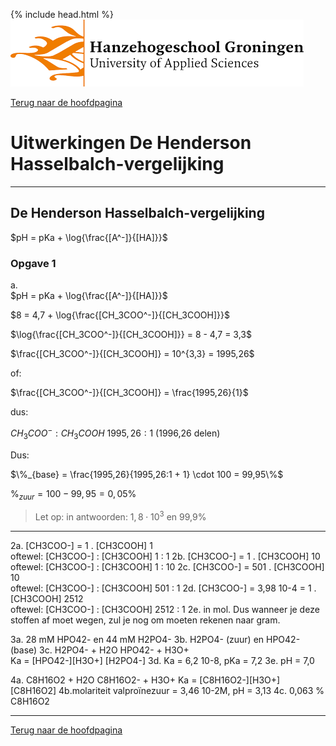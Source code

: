 {% include head.html %}
![Hanze](../hanze/hanze.png)

[Terug naar de hoofdpagina ](../index.md)

# Uitwerkingen De Henderson Hasselbalch-vergelijking

---

## De Henderson Hasselbalch-vergelijking

$pH = pKa + \log{\frac{[A^-]}{[HA]}}$  


### Opgave 1

a.  
$pH = pKa + \log{\frac{[A^-]}{[HA]}}$  

$8 = 4,7 + \log{\frac{[CH_3COO^-]}{[CH_3COOH]}}$  

$\log{\frac{[CH_3COO^-]}{[CH_3COOH]}} = 8 - 4,7 = 3,3$

$\frac{[CH_3COO^-]}{[CH_3COOH]} = 10^{3,3} = 1995,26$

of:

$\frac{[CH_3COO^-]}{[CH_3COOH]} = \frac{1995,26}{1}$  

dus: 

$CH_3COO^-:CH_3COOH$
$1995,26:1$ (1996,26 delen)  

Dus:  

$\%_{base} = \frac{1995,26}{1995,26:1 + 1} \cdot 100 = 99,95\%$



$\%_{zuur} = 100 - 99,95 = 0,05\%$

>Let op: in antwoorden: $1,8 \cdot 10^3$ en 99,9%  


---






2a.  [CH3COO-]   =             1       .
       [CH3COOH]		1	
	oftewel:	[CH3COO-]   	:	[CH3COOH]
			   1		:	          1
2b.  [CH3COO-]   =             1       .
       [CH3COOH]		10	
	oftewel:	[CH3COO-]   	:	[CH3COOH]
			   1		:	          10
2c.  [CH3COO-]   =             501       .
       [CH3COOH]		  10	
	oftewel:	[CH3COO-]   	:	[CH3COOH]
			   501		:	          1
2d.  [CH3COO-]   =  3,98 10-4 	=          1       .
       [CH3COOH]			        2512	
	oftewel:	[CH3COO-]   	:	[CH3COOH]
			   2512		:	          1
2e. in mol. Dus wanneer je deze stoffen af moet wegen, zul je nog om moeten rekenen naar gram.

3a. 28 mM HPO42- en 44 mM H2PO4-
3b. H2PO4- (zuur) en HPO42- (base)
3c. H2PO4- + H2O 			HPO42- + H3O+	
	Ka = 	[HPO42-][H3O+]
 		    [H2PO4-]
3d. Ka = 6,2 10-8, pKa = 7,2
3e. pH = 7,0

4a. C8H16O2 + H2O		C8H16O2- + H3O+
	Ka = 	[C8H16O2-][H3O+]
 		    [C8H16O2]
4b.molariteit valproïnezuur = 3,46 10-2M, pH = 3,13
4c. 0,063 % C8H16O2




--- 

[Terug naar de hoofdpagina ](../index.md)


